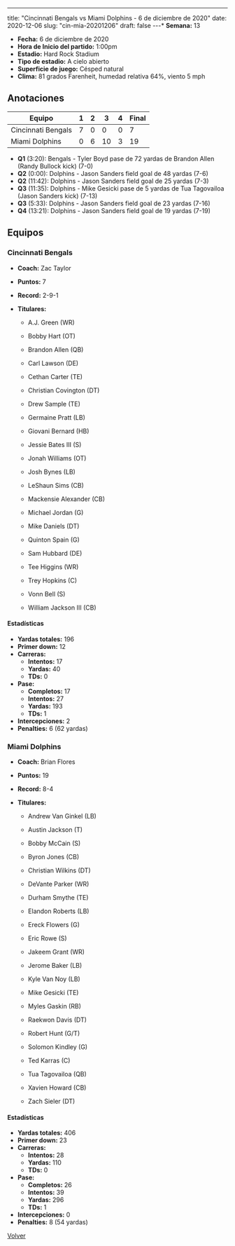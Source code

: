 ---
title: "Cincinnati Bengals vs Miami Dolphins - 6 de diciembre de 2020"
date: 2020-12-06
slug: "cin-mia-20201206"
draft: false
---* **Semana:** 13
* **Fecha:** 6 de diciembre de 2020
* **Hora de Inicio del partido:** 1:00pm
* **Estadio:** Hard Rock Stadium
* **Tipo de estadio:** A cielo abierto
* **Superficie de juego:** Césped natural
* **Clima:** 81 grados Farenheit, humedad relativa 64%, viento 5 mph




## Anotaciones
| Equipo | 1 | 2 | 3 | 4 | Final |
|--------|---|---|---|---|-------|
| Cincinnati Bengals  | 7 | 0 | 0 | 0  | 7 |
| Miami Dolphins  | 0 | 6 | 10 | 3  | 19 |
* **Q1** (3:20): Bengals - Tyler Boyd pase de 72 yardas de Brandon Allen (Randy Bullock kick) (7-0)
* **Q2** (0:00): Dolphins - Jason Sanders field goal de 48 yardas (7-6)
* **Q2** (11:42): Dolphins - Jason Sanders field goal de 25 yardas (7-3)
* **Q3** (11:35): Dolphins - Mike Gesicki pase de 5 yardas de Tua Tagovailoa (Jason Sanders kick) (7-13)
* **Q3** (5:33): Dolphins - Jason Sanders field goal de 23 yardas (7-16)
* **Q4** (13:21): Dolphins - Jason Sanders field goal de 19 yardas (7-19)


## Equipos


### Cincinnati Bengals
* **Coach:** Zac Taylor
* **Puntos:** 7
* **Record:** 2-9-1
* **Titulares:** 

  * A.J. Green (WR) 

  * Bobby Hart (OT) 

  * Brandon Allen (QB) 

  * Carl Lawson (DE) 

  * Cethan Carter (TE) 

  * Christian Covington (DT) 

  * Drew Sample (TE) 

  * Germaine Pratt (LB) 

  * Giovani Bernard (HB) 

  * Jessie Bates III (S) 

  * Jonah Williams (OT) 

  * Josh Bynes (LB) 

  * LeShaun Sims (CB) 

  * Mackensie Alexander (CB) 

  * Michael Jordan (G) 

  * Mike Daniels (DT) 

  * Quinton Spain (G) 

  * Sam Hubbard (DE) 

  * Tee Higgins (WR) 

  * Trey Hopkins (C) 

  * Vonn Bell (S) 

  * William Jackson III (CB) 

#### Estadísticas
* **Yardas totales:** 196
* **Primer down:** 12
* **Carreras:**
  * **Intentos:** 17
  * **Yardas:** 40
  * **TDs:** 0
* **Pase:**
  * **Completos:** 17
  * **Intentos:** 27
  * **Yardas:** 193
  * **TDs:** 1
* **Intercepciones:** 2
* **Penalties:** 6 (62 yardas)

### Miami Dolphins
* **Coach:** Brian Flores
* **Puntos:** 19
* **Record:** 8-4
* **Titulares:** 

  * Andrew Van Ginkel (LB) 

  * Austin Jackson (T) 

  * Bobby McCain (S) 

  * Byron Jones (CB) 

  * Christian Wilkins (DT) 

  * DeVante Parker (WR) 

  * Durham Smythe (TE) 

  * Elandon Roberts (LB) 

  * Ereck Flowers (G) 

  * Eric Rowe (S) 

  * Jakeem Grant (WR) 

  * Jerome Baker (LB) 

  * Kyle Van Noy (LB) 

  * Mike Gesicki (TE) 

  * Myles Gaskin (RB) 

  * Raekwon Davis (DT) 

  * Robert Hunt (G/T) 

  * Solomon Kindley (G) 

  * Ted Karras (C) 

  * Tua Tagovailoa (QB) 

  * Xavien Howard (CB) 

  * Zach Sieler (DT) 

#### Estadísticas
* **Yardas totales:** 406
* **Primer down:** 23
* **Carreras:**
  * **Intentos:** 28
  * **Yardas:** 110
  * **TDs:** 0
* **Pase:**
  * **Completos:** 26
  * **Intentos:** 39
  * **Yardas:** 296
  * **TDs:** 1
* **Intercepciones:** 0
* **Penalties:** 8 (54 yardas)


[Volver](/historia/2020)
